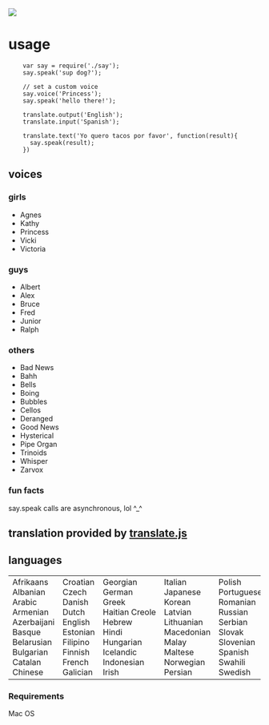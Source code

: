 <img src = "http://i.imgur.com/Zi6jX.png" border = "0"/>

# usage

        var say = require('./say');
        say.speak('sup dog?');
        
        // set a custom voice
        say.voice('Princess');
        say.speak('hello there!');

        translate.output('English');
        translate.input('Spanish');

        translate.text('Yo quero tacos por favor', function(result){
          say.speak(result);
        })



## voices
### girls
- Agnes
- Kathy
- Princess
- Vicki
- Victoria

### guys
- Albert
- Alex
- Bruce
- Fred
- Junior
- Ralph

### others
- Bad News
- Bahh
- Bells
- Boing
- Bubbles
- Cellos 
- Deranged
- Good News
- Hysterical
- Pipe Organ
- Trinoids
- Whisper
- Zarvox

### fun facts

say.speak calls are asynchronous, lol ^_^

## translation provided by <a href = "http://github.com/marak/translate.js">translate.js</a>

## languages

<table><tbody><tr><td style="white-space: nowrap;">Afrikaans<br>Albanian<br>Arabic<br>Armenian<br>Azerbaijani<br>Basque<br>Belarusian<br>Bulgarian<br>Catalan<br>Chinese</td><td style="white-space: nowrap;">Croatian<br>Czech<br>Danish<br>Dutch<br>English<br>Estonian<br>Filipino<br>Finnish<br>French<br>Galician</td><td style="white-space: nowrap;">Georgian<br>German<br>Greek<br>Haitian Creole<br>Hebrew<br>Hindi<br>Hungarian<br>Icelandic<br>Indonesian<br>Irish</td><td style="white-space: nowrap;">Italian<br>Japanese<br>Korean<br>Latvian<br>Lithuanian<br>Macedonian<br>Malay<br>Maltese<br>Norwegian<br>Persian</td><td style="white-space: nowrap;">Polish<br>Portuguese<br>Romanian<br>Russian<br>Serbian<br>Slovak<br>Slovenian<br>Spanish<br>Swahili<br>Swedish</td><td style="white-space: nowrap;">Thai<br>Turkish<br>Ukrainian<br>Urdu<br>Vietnamese<br>Welsh<br>Yiddish</td></tr></tbody></table>

### Requirements

Mac OS

        